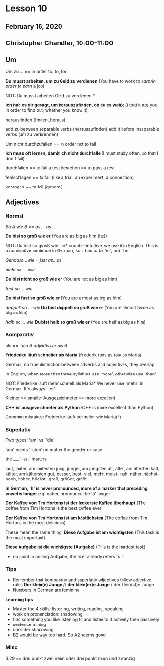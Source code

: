 # Lesson 10
## February 16, 2020
## Christopher Chandler, 10:00-11:00

## Um

Um zu ... == in order to, to, for

**Du musst arbeiten, um zu Geld zu verdienen**
(You have to work *to earn/in order to earn* a job)

NOT: Du musst arbeiten Geld zu verdienen *

**Ich hab es dir gesagt, um herauszufinden, ob du es weißt**
(I told it (to) you, in order to find out, whether you know it)

herausfinden (finden..heraus)

add zu between separable verbs (herauszufinden)
add it before inseparable verbs (um zu verbrennen)

Um nicht durchzufallen == in order not to fail

**Ich muss oft lernen, damit ich nicht durchfalle**
(I must study often, so that I don't fail)

durchfallen == to fail a test
bestehen == to pass a test

fehlschlagen == to fail (like a trial, an experiment, a connection)

versagen == to fail (general)

## Adjectives

### Normal
*So A wie B == as ... as ...*

**Du bist so groß wie er**
(You are as big as him (he))

NOT: Du bist so grosß wie ihn*
counter-intuitive, we use it in English. This is a nominative sentence in German, so it has to be 'er', not 'ihn'

*Genauso...wie = just as...as*

*nicht so ... wie*

**Du bist nicht so groß wie er**
(You are not as big as him)

*fast so ... wie*

**Du bist fast so groß wie er**
(You are almost as big as him)

*doppelt so ... wie*
**Du bist doppelt so groß wie er**
(You are almost twice as big as him)

*halb so ... wie*
**Du bist halb so groß wie er**
(You are half as big as him)

### Komparativ
als == than
*A adjektiv+er als B*

**Friederike läuft schneller als Maria**
(Frederik runs as fast as Maria)

German, no true distinction between adverbs and adjectives, they overlap.

In English, when more than three syllables use 'more', otherwise use 'than'

NOT: Friederike läuft mehr schnell als Maria*
We never use 'mehr' in German. It's always '-er'

Kleiner == smaller
Ausgezeichneter == more excellent

**C++ ist ausgezeichneter als Python**
(C++ is more excellent than Python)

Common mistakes:
Freiderike läuft schneller wie Maria(*)

### Superlativ
Two types: 'am' vs. 'die'

'am' needs '-sten' no matter the gender or case

the ___ '-st-' matters

laut, lauter, am lautesten
jung, jünger, am jüngsten
alt, älter, am ältesten
kalt, kälter, am kältersten
gut, besser, best-
viel, mehr, meist-
nah, näher, nächst-
hoch, höher, höchst-
groß, größer, größt-

**In German, 'h' is never pronounced, more of a marker that preceding vowel is longer**
e.g. näher, pronounce the 'ä' longer

**Der Kaffee von Tim Hortons ist der lecker*ste* Kaffee überhaupt**
(The coffee from Tim Hortons is the best coffee ever)

**Der Kaffee von Tim Hortons ist am köstlichsten**
(The coffee from Tim Hortons is the most delicious)

These mean the same thing:
**Diese Aufgabe ist am wichtigsten**
(This task is the most important)

**Diese Aufgabe ist die wichtigste (Aufgabe)**
(This is the hardest task)
- no point in adding Aufgabe, the 'die' already refers to it

### Tips
- Remember that komparativ and superlativ adjectives follow adjective rules
**Der klein(e) Junge** // **der klein(er)e Junge** / der klein(st)e Junge
- Numbers in German are feminine

**Learning tips**
- Master the 4 skills: listening, writing, reading, speaking
- work on pronunciation: shadowing
- find something you like listening to and listen to it actively then passively
- sentence mining
- consider shadowing
- B2 would be way too hard. So A2 seems good

### Misc
3.29 == drei punkt zwei neun oder drei punkt neun und zwanzig
